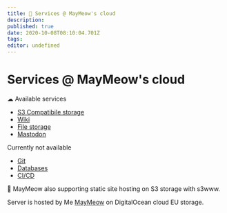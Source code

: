 ```yaml
---
title: 👾 Services @ MayMeow's cloud
description: 
published: true
date: 2020-10-08T08:10:04.701Z
tags: 
editor: undefined
---
```


# Services @ MayMeow's cloud


☁ Available services

- [S3 Compatibile storage](https://s3.cloud.themaymeow.com)
- [Wiki](https://wiki.cloud.themaymeow.com)
- [File storage](https://next.cloud.themaymeow.com)
- [Mastodon](https://mstdn.cloud.themaymeow.com)

Currently not available

- [Git](https://git.cloud.themaymeow.com)
- [Databases](https://adminer.cloud.themaymeow.com)
- [CI/CD](https://drone.cloud.themaymeow.com)

💜 MayMeow also supporting static site hosting on S3 storage with s3www.

Server is hosted by Me [MayMeow](https://www.themaymeow.com/) on DigitalOcean cloud EU storage.